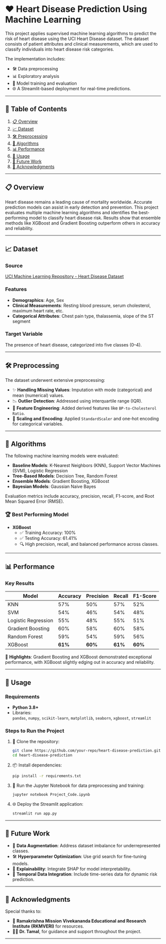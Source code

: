
# ❤️ Heart Disease Prediction Using Machine Learning

This project applies supervised machine learning algorithms to predict the risk of heart disease using the UCI Heart Disease dataset. The dataset consists of patient attributes and clinical measurements, which are used to classify individuals into heart disease risk categories. 

The implementation includes:  
- 🛠️ Data preprocessing  
- 📊 Exploratory analysis  
- 🤖 Model training and evaluation  
- 🌐 A Streamlit-based deployment for real-time predictions.

---

## 📜 Table of Contents

1. [📋 Overview](#overview)  
2. [📈 Dataset](#dataset)  
3. [🛠️ Preprocessing](#preprocessing)  
4. [🤖 Algorithms](#algorithms)  
5. [📊 Performance](#performance)  
6. [🚀 Usage](#usage)  
7. [🔮 Future Work](#future-work)  
8. [🙌 Acknowledgments](#acknowledgments)  

---

## 📋 Overview

Heart disease remains a leading cause of mortality worldwide. Accurate prediction models can assist in early detection and prevention. This project evaluates multiple machine learning algorithms and identifies the best-performing model to classify heart disease risk. Results show that ensemble methods like XGBoost and Gradient Boosting outperform others in accuracy and reliability.

---

## 📈 Dataset

### Source  
[UCI Machine Learning Repository - Heart Disease Dataset](https://archive.ics.uci.edu/ml/datasets/Heart+Disease)

### Features  
- **Demographics**: Age, Sex  
- **Clinical Measurements**: Resting blood pressure, serum cholesterol, maximum heart rate, etc.  
- **Categorical Attributes**: Chest pain type, thalassemia, slope of the ST segment  

### Target Variable  
The presence of heart disease, categorized into five classes (0–4).

---

## 🛠️ Preprocessing

The dataset underwent extensive preprocessing:  
- ✨ **Handling Missing Values**: Imputation with mode (categorical) and mean (numerical) values.  
- 📉 **Outlier Detection**: Addressed using interquartile range (IQR).  
- 🧩 **Feature Engineering**: Added derived features like `BP-to-Cholesterol Ratio`.  
- 📏 **Scaling and Encoding**: Applied `StandardScaler` and one-hot encoding for categorical variables.

---

## 🤖 Algorithms

The following machine learning models were evaluated:  
- **Baseline Models**: K-Nearest Neighbors (KNN), Support Vector Machines (SVM), Logistic Regression  
- **Tree-Based Models**: Decision Tree, Random Forest  
- **Ensemble Models**: Gradient Boosting, XGBoost  
- **Bayesian Models**: Gaussian Naive Bayes  

Evaluation metrics include accuracy, precision, recall, F1-score, and Root Mean Squared Error (RMSE).  

### 🏆 Best Performing Model
- **XGBoost**  
  - ✅ Training Accuracy: 100%  
  - ✅ Testing Accuracy: 61.41%  
  - 🔍 High precision, recall, and balanced performance across classes.

---

## 📊 Performance

### Key Results
| Model               | Accuracy | Precision | Recall | F1-Score |  
|---------------------|----------|-----------|--------|----------|  
| KNN                | 57%      | 50%       | 57%    | 52%      |  
| SVM                | 54%      | 46%       | 54%    | 48%      |  
| Logistic Regression | 55%      | 48%       | 55%    | 51%      |  
| Gradient Boosting   | 60%      | 58%       | 60%    | 58%      |  
| Random Forest       | 59%      | 54%       | 59%    | 56%      |  
| XGBoost            | **61%**  | **60%**   | **61%** | **60%**  |  

📌 **Highlights**: Gradient Boosting and XGBoost demonstrated exceptional performance, with XGBoost slightly edging out in accuracy and reliability.

---

## 🚀 Usage

### Requirements
- **Python 3.8+**  
- Libraries:  
  `pandas`, `numpy`, `scikit-learn`, `matplotlib`, `seaborn`, `xgboost`, `streamlit`

### Steps to Run the Project
1. 🔗 Clone the repository:  
   ```bash
   git clone https://github.com/your-repo/heart-disease-prediction.git
   cd heart-disease-prediction
   ```
2. 📦 Install dependencies:  
   ```bash
   pip install -r requirements.txt
   ```
3. 📝 Run the Jupyter Notebook for data preprocessing and training:  
   ```bash
   jupyter notebook Project_Code.ipynb
   ```
4. 🌐 Deploy the Streamlit application:  
   ```bash
   streamlit run app.py
   ```

---

## 🔮 Future Work

- 🌟 **Data Augmentation**: Address dataset imbalance for underrepresented classes.  
- 🛠️ **Hyperparameter Optimization**: Use grid search for fine-tuning models.  
- 🧠 **Explainability**: Integrate SHAP for model interpretability.  
- 📅 **Temporal Data Integration**: Include time-series data for dynamic risk prediction.  

---

## 🙌 Acknowledgments

Special thanks to:  
- 🏫 **Ramakrishna Mission Vivekananda Educational and Research Institute (RKMVERI)** for resources.  
- 👨‍🏫 **Dr. Tamal**, for guidance and support throughout the project.  

---
